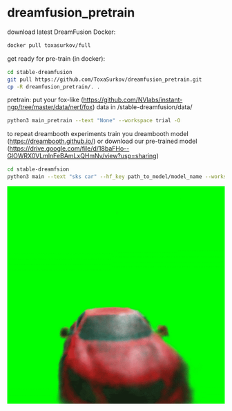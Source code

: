 # dreamfusion_pretrain

download latest DreamFusion Docker: 
``` bash
docker pull toxasurkov/full
```

get ready for pre-train (in docker):
``` bash
cd stable-dreamfusion
git pull https://github.com/ToxaSurkov/dreamfusion_pretrain.git
cp -R dreamfusion_pretrain/. .
```

pretrain:
put your fox-like (https://github.com/NVlabs/instant-ngp/tree/master/data/nerf/fox) data in /stable-dreamfusion/data/
``` bash
python3 main_pretrain --text "None" --workspace trial -O 
```

to repeat dreambooth experiments train you dreambooth model (https://dreambooth.github.io/) or download our pre-trained model (https://drive.google.com/file/d/18baFHo--GlOWRX0VLmlnFeBAmLxQHmNv/view?usp=sharing)
```bash 
cd stable-dreamfsion
python3 main --text "sks car" --hf_key path_to_model/model_name --workspace trial -O
```
![](https://github.com/ToxaSurkov/dreamfusion_pretrain/blob/main/1.gif)
